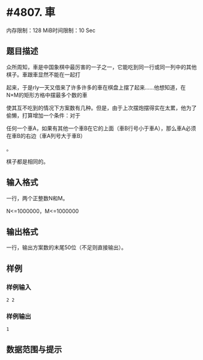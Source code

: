 # #4807. 車

内存限制：128 MiB时间限制：10 Sec

## 题目描述

众所周知，車是中国象棋中最厉害的一子之一，它能吃到同一行或同一列中的其他棋子。車跟車显然不能在一起打

起来，于是rly一天又借来了许多许多的車在棋盘上摆了起来&hellip;&hellip;他想知道，在N&times;M的矩形方格中摆最多个数的車

使其互不吃到的情况下方案数有几种。但是，由于上次摆炮摆得实在太累，他为了偷懒，打算增加一个条件：对于

任何一个車A，如果有其他一个車B在它的上面（車B行号小于車A），那么車A必须在車B的右边（車A列号大于車B）

。

棋子都是相同的。

## 输入格式

一行，两个正整数N和M。

N<=1000000，M<=1000000

## 输出格式

一行，输出方案数的末尾50位（不足则直接输出）。

## 样例

### 样例输入

    
    2 2
    

### 样例输出

    
    1
    

## 数据范围与提示
